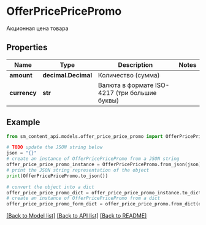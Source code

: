 # OfferPricePricePromo

Акционная цена товара

## Properties

Name | Type | Description | Notes
------------ | ------------- | ------------- | -------------
**amount** | **decimal.Decimal** | Количество (сумма) | 
**currency** | **str** | Валюта в формате ISO-4217 (три большие буквы) | 

## Example

```python
from sm_content_api.models.offer_price_price_promo import OfferPricePricePromo

# TODO update the JSON string below
json = "{}"
# create an instance of OfferPricePricePromo from a JSON string
offer_price_price_promo_instance = OfferPricePricePromo.from_json(json)
# print the JSON string representation of the object
print(OfferPricePricePromo.to_json())

# convert the object into a dict
offer_price_price_promo_dict = offer_price_price_promo_instance.to_dict()
# create an instance of OfferPricePricePromo from a dict
offer_price_price_promo_form_dict = offer_price_price_promo.from_dict(offer_price_price_promo_dict)
```
[[Back to Model list]](../README.md#documentation-for-models) [[Back to API list]](../README.md#documentation-for-api-endpoints) [[Back to README]](../README.md)



